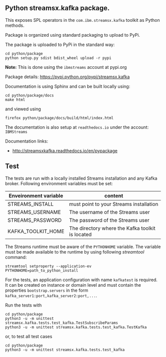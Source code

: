 ## Python streamsx.kafka package.

This exposes SPL operators in the `com.ibm.streamsx.kafka` toolkit as Python methods.

Package is organized using standard packaging to upload to PyPi.

The package is uploaded to PyPi in the standard way:
```
cd python/package
python setup.py sdist bdist_wheel upload -r pypi
```
**Note:** This is done using the `ibmstreams` account at pypi.org

Package details: https://pypi.python.org/pypi/streamsx.kafka

Documentation is using Sphinx and can be built locally using:
```
cd python/package/docs
make html
```
and viewed using
```
firefox python/package/docs/build/html/index.html
```

The documentation is also setup at `readthedocs.io` under the account: `IBMStreams`

Documentation links:
* http://streamsxkafka.readthedocs.io/en/pypackage

## Test

The tests are run with a locally installed Streams installation and any Kafka broker.
Following environment variables must be set:

| Enveironment variable | content |
| --- | --- |
| STREAMS_INSTALL | must point to your Streams installation |
| STREAMS_USERNAME | The username of the Streams user |
| STREAMS_PASSWORD | The password of the Streams user |
| KAFKA_TOOLKIT_HOME | The directory where the Kafka toolkit is located |

The Streams runtime must be aware of the `PYTHONHOME` variable. The variable must be made
available to the runtime by using following *streamtool* command:

```
streamtool setproperty --application-ev PYTHONHOME=path_to_python_install
```

For the tests, an application configuration with name `kafkatest` is required. It can be created
on instance or domain level and must contain the properties `bootstrap.servers` in the form
`kafka_server1:port,kafka_server2:port,...`.

Run the tests with

```
cd python/package
python3 -u -m unittest streamsx.kafka.tests.test_kafka.TestSubscribeParams
python3 -u -m unittest streamsx.kafka.tests.test_kafka.TestKafka
```

or, to test all test cases

```
cd python/package
python3 -u -m unittest streamsx.kafka.tests.test_kafka
```
